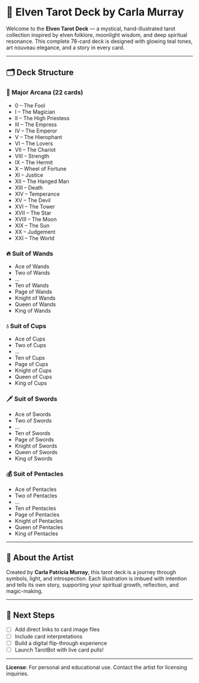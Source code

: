 # 🌟 Elven Tarot Deck by Carla Murray

Welcome to the **Elven Tarot Deck** — a mystical, hand-illustrated tarot collection inspired by elven folklore, moonlight wisdom, and deep spiritual resonance. This complete 78-card deck is designed with glowing teal tones, art nouveau elegance, and a story in every card.

---

## 🗂️ Deck Structure

### 🔮 Major Arcana (22 cards)
- 0 – The Fool
- I – The Magician
- II – The High Priestess
- III – The Empress
- IV – The Emperor
- V – The Hierophant
- VI – The Lovers
- VII – The Chariot
- VIII – Strength
- IX – The Hermit
- X – Wheel of Fortune
- XI – Justice
- XII – The Hanged Man
- XIII – Death
- XIV – Temperance
- XV – The Devil
- XVI – The Tower
- XVII – The Star
- XVIII – The Moon
- XIX – The Sun
- XX – Judgement
- XXI – The World

### 🔥 Suit of Wands
- Ace of Wands
- Two of Wands
- ...
- Ten of Wands
- Page of Wands
- Knight of Wands
- Queen of Wands
- King of Wands

### 💧 Suit of Cups
- Ace of Cups
- Two of Cups
- ...
- Ten of Cups
- Page of Cups
- Knight of Cups
- Queen of Cups
- King of Cups

### 🗡️ Suit of Swords
- Ace of Swords
- Two of Swords
- ...
- Ten of Swords
- Page of Swords
- Knight of Swords
- Queen of Swords
- King of Swords

### 💰 Suit of Pentacles
- Ace of Pentacles
- Two of Pentacles
- ...
- Ten of Pentacles
- Page of Pentacles
- Knight of Pentacles
- Queen of Pentacles
- King of Pentacles

---

## 🧙 About the Artist

Created by **Carla Patricia Murray**, this tarot deck is a journey through symbols, light, and introspection. Each illustration is imbued with intention and tells its own story, supporting your spiritual growth, reflection, and magic-making.

---

## 🚧 Next Steps

- [ ] Add direct links to card image files
- [ ] Include card interpretations
- [ ] Build a digital flip-through experience
- [ ] Launch TarotBot with live card pulls!

---

**License**: For personal and educational use. Contact the artist for licensing inquiries.

